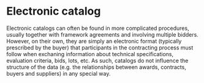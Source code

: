 # Electronic catalog

Electronic catalogs can often be found in more complicated procedures, usually together with framework agreements and involving multiple bidders. However, on their own, they are simply an electronic format (typically prescribed by the buyer) that participants in the contracting process must follow when exchaning information about technical specifications, evaluation criteria, bids, lots, etc. As such, catalogs do not influence the structure of the data (e.g. the relationships between awards, contracts, buyers and suppliers) in any special way.